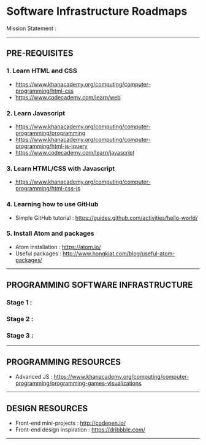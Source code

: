 # Software Infrastructure Roadmaps

Mission Statement :

---

## PRE-REQUISITES

### 1. Learn HTML and CSS
* https://www.khanacademy.org/computing/computer-programming/html-css
* https://www.codecademy.com/learn/web

### 2. Learn Javascript
* https://www.khanacademy.org/computing/computer-programming/programming
* https://www.khanacademy.org/computing/computer-programming/html-js-jquery
* https://www.codecademy.com/learn/javascript

### 3. Learn HTML/CSS with Javascript
* https://www.khanacademy.org/computing/computer-programming/html-css-js

### 4. Learning how to use GitHub
* Simple GitHub tutorial : https://guides.github.com/activities/hello-world/

### 5. Install Atom and packages
* Atom installation : https://atom.io/
* Useful packages : http://www.hongkiat.com/blog/useful-atom-packages/

---

## PROGRAMMING SOFTWARE INFRASTRUCTURE

### Stage 1 :

### Stage 2 :

### Stage 3 :

---

## PROGRAMMING RESOURCES
* Advanced JS : https://www.khanacademy.org/computing/computer-programming/programming-games-visualizations

---

## DESIGN RESOURCES
* Front-end mini-projects : http://codepen.io/
* Front-end design inspiration : https://dribbble.com/

---
